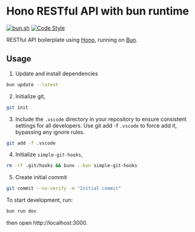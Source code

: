 # Hono RESTful API with bun runtime

<p>
  <a href="https://bun.sh">
    <img
      alt="bun.sh"
      src="https://img.shields.io/badge/Bun-%23000000.svg?style=flat-square&logo=bun&logoColor=white"></a>
  <a href="https://github.com/antfu/eslint-config">
    <img
      alt="Code Style"
      src="https://antfu.me/badge-code-style.svg"></a>
  </p>

RESTful API boilerplate using [Hono](https://hono.dev), running on [Bun](https://bun.sh).

## Usage

1. Update and install dependencies

```bash
bun update --latest
```

2. Initialize git,

```bash
git init
```

3. Include the `.vscode` directory in your repository to ensure consistent settings for all developers. Use git add -f `.vscode` to force add it, bypassing any ignore rules.

```bash
git add -f .vscode
```

4. Initialize `simple-git-hooks`,

```bash
rm -rf .git/hooks && bunx --bun simple-git-hooks
```

5. Create initial commit

```bash
git commit --no-verify -m "Initial commit"
```

To start development, run:

```bash
bun run dev
```

then open http://localhost:3000.
